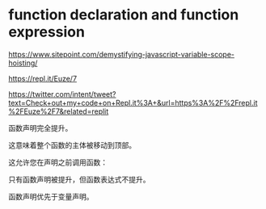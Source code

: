 # function declaration and function expression  


https://www.sitepoint.com/demystifying-javascript-variable-scope-hoisting/  

https://repl.it/Euze/7 

https://twitter.com/intent/tweet?text=Check+out+my+code+on+Repl.it%3A+&url=https%3A%2F%2Frepl.it%2FEuze%2F7&related=replit



函数声明完全提升。  

这意味着整个函数的主体被移动到顶部。  

这允许您在声明之前调用函数：  



只有函数声明被提升，但函数表达式不提升。  

函数声明优先于变量声明。  


